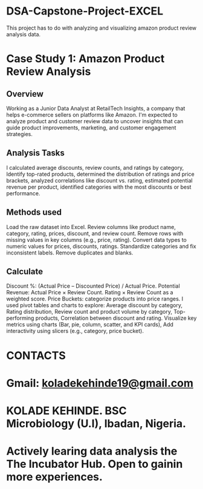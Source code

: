 # DSA-Capstone-Project-EXCEL
This project has to do with analyzing and visualizing  amazon product review analysis data.
# Case Study 1: Amazon Product Review Analysis
## Overview
 Working as a Junior Data Analyst at RetailTech Insights, a company that helps e-commerce sellers on platforms like Amazon. I'm expected  to analyze product and customer review data to uncover insights that can guide product improvements, marketing, and customer engagement strategies.
 ## Analysis Tasks
I calculated average discounts, review counts, and ratings by category, Identify top-rated products, determined the distribution of ratings and price brackets, analyzed correlations like discount vs. rating, estimated potential revenue per product, identified categories with the most discounts or best performance.
## Methods used
Load the raw dataset into Excel. Review columns like product name, category, rating, prices, discount, and review count. Remove rows with missing values in key columns (e.g., price, rating). Convert data types to numeric values for prices, discounts, ratings. Standardize categories and fix inconsistent labels. Remove duplicates and blanks.
## Calculate
Discount %: (Actual Price – Discounted Price) / Actual Price.	Potential Revenue: Actual Price × Review Count. Rating × Review Count as a weighted score. Price Buckets: categorize products into price ranges.
I used pivot tables and charts to explore: Average discount by category, Rating distribution, Review count and product volume by category, Top-performing products, Correlation between discount and rating.
Visualize key metrics using charts (Bar, pie, column, scatter, and KPI cards), Add interactivity using slicers (e.g., category, price bucket).
# CONTACTS
# Gmail: koladekehinde19@gmail.com
# KOLADE KEHINDE. BSC Microbiology (U.I), Ibadan, Nigeria. 
# Actively learing data analysis the The Incubator Hub. Open to gainin more experiences.
